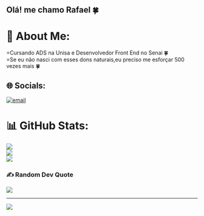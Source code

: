 
## Olá! me chamo Rafael 🍀

# 💫 About Me:
=Cursando ADS na Unisa e Desenvolvedor Front End no Senai 🍀<br>=Se eu não nasci com esses dons naturais,eu preciso me esforçar 500 vezes mais 🍀


## 🌐 Socials:
[![email](https://img.shields.io/badge/Email-D14836?logo=gmail&logoColor=white)](mailto:vasconcelosrafael779@gmail.com) 
# 📊 GitHub Stats:
![](https://github-readme-stats.vercel.app/api?username=rafaaagit&theme=tokyonight&hide_border=false&include_all_commits=false&count_private=false)<br/>
![](https://nirzak-streak-stats.vercel.app/?user=rafaaagit&theme=tokyonight&hide_border=false)<br/>
![](https://github-readme-stats.vercel.app/api/top-langs/?username=rafaaagit&theme=tokyonight&hide_border=false&include_all_commits=false&count_private=false&layout=compact)

### ✍️ Random Dev Quote
![](https://quotes-github-readme.vercel.app/api?type=horizontal&theme=tokyonight)

---
[![](https://visitcount.itsvg.in/api?id=rafaaagit&icon=0&color=0)](https://visitcount.itsvg.in)

<!-- Proudly created with GPRM ( https://gprm.itsvg.in ) -->

